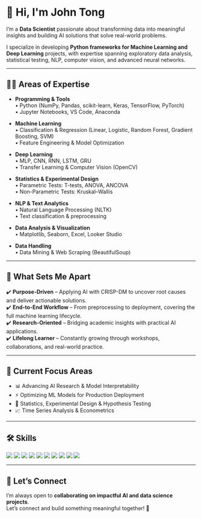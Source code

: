# 👋 Hi, I'm John Tong  

I’m a **Data Scientist** passionate about transforming data into meaningful insights and building AI solutions that solve real-world problems.  

I specialize in developing **Python frameworks for Machine Learning and Deep Learning** projects, with expertise spanning exploratory data analysis, statistical testing, NLP, computer vision, and advanced neural networks.  

---

## 👨‍💻 Areas of Expertise  

- **Programming & Tools**  
  • Python (NumPy, Pandas, scikit-learn, Keras, TensorFlow, PyTorch)  
  • Jupyter Notebooks, VS Code, Anaconda  

- **Machine Learning**  
  • Classification & Regression (Linear, Logistic, Random Forest, Gradient Boosting, SVM)  
  • Feature Engineering & Model Optimization  

- **Deep Learning**  
  • MLP, CNN, RNN, LSTM, GRU  
  • Transfer Learning & Computer Vision (OpenCV)  

- **Statistics & Experimental Design**  
  • Parametric Tests: T-tests, ANOVA, ANCOVA  
  • Non-Parametric Tests: Kruskal–Wallis  

- **NLP & Text Analytics**  
  • Natural Language Processing (NLTK)  
  • Text classification & preprocessing  

- **Data Analysis & Visualization**  
  • Matplotlib, Seaborn, Excel, Looker Studio  

- **Data Handling**  
  • Data Mining & Web Scraping (BeautifulSoup)  

---

## 📌 What Sets Me Apart  

✔️ **Purpose-Driven** – Applying AI with CRISP-DM to uncover root causes and deliver actionable solutions.  
✔️ **End-to-End Workflow** – From preprocessing to deployment, covering the full machine learning lifecycle.  
✔️ **Research-Oriented** – Bridging academic insights with practical AI applications.  
✔️ **Lifelong Learner** – Constantly growing through workshops, collaborations, and real-world practice.  

---

## 🌱 Current Focus Areas  

- 📊 Advancing AI Research & Model Interpretability  
- ⚡ Optimizing ML Models for Production Deployment  
- 🧪 Statistics, Experimental Design & Hypothesis Testing  
- 📈 Time Series Analysis & Econometrics  

---

## 🛠 Skills  

<p align="left">
  <img src="https://img.shields.io/badge/Python-3776AB?style=for-the-badge&logo=python&logoColor=white"/>
  <img src="https://img.shields.io/badge/Anaconda-42B029?style=for-the-badge&logo=anaconda&logoColor=white"/>
  <img src="https://img.shields.io/badge/Scikit--Learn-F7931E?style=for-the-badge&logo=scikit-learn&logoColor=white"/>
  <img src="https://img.shields.io/badge/TensorFlow-FF6F00?style=for-the-badge&logo=tensorflow&logoColor=white"/>
  <img src="https://img.shields.io/badge/PyTorch-EE4C2C?style=for-the-badge&logo=pytorch&logoColor=white"/>
  <img src="https://img.shields.io/badge/Pandas-150458?style=for-the-badge&logo=pandas&logoColor=white"/>
  <img src="https://img.shields.io/badge/Numpy-013243?style=for-the-badge&logo=numpy&logoColor=white"/>
  <img src="https://img.shields.io/badge/Matplotlib-11557c?style=for-the-badge&logo=plotly&logoColor=white"/>
  <img src="https://img.shields.io/badge/Seaborn-6C3483?style=for-the-badge&logoColor=white"/>
  <img src="https://img.shields.io/badge/OpenCV-5C3EE8?style=for-the-badge&logo=opencv&logoColor=white"/>
</p>  

---

## 🤝 Let’s Connect  

I’m always open to **collaborating on impactful AI and data science projects**.  
Let’s connect and build something meaningful together! 🚀  
